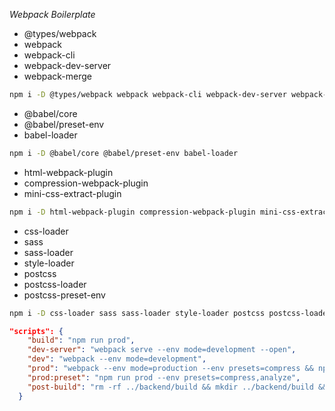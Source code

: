 *Webpack Boilerplate*

- @types/webpack
- webpack
- webpack-cli
- webpack-dev-server
- webpack-merge

```bash
npm i -D @types/webpack webpack webpack-cli webpack-dev-server webpack-merge
```

- @babel/core
- @babel/preset-env
- babel-loader

```bash
npm i -D @babel/core @babel/preset-env babel-loader
```


- html-webpack-plugin
- compression-webpack-plugin
- mini-css-extract-plugin

```bash
npm i -D html-webpack-plugin compression-webpack-plugin mini-css-extract-plugin
```


- css-loader
- sass
- sass-loader
- style-loader
- postcss
- postcss-loader
- postcss-preset-env

```bash
npm i -D css-loader sass sass-loader style-loader postcss postcss-loader postcss-preset-env
```

```json
"scripts": {
    "build": "npm run prod",
    "dev-server": "webpack serve --env mode=development --open",
    "dev": "webpack --env mode=development",
    "prod": "webpack --env mode=production --env presets=compress && npm run post-build",
    "prod:preset": "npm run prod --env presets=compress,analyze",
    "post-build": "rm -rf ../backend/build && mkdir ../backend/build && cp -r build/* ../backend/build/"
  }
```


